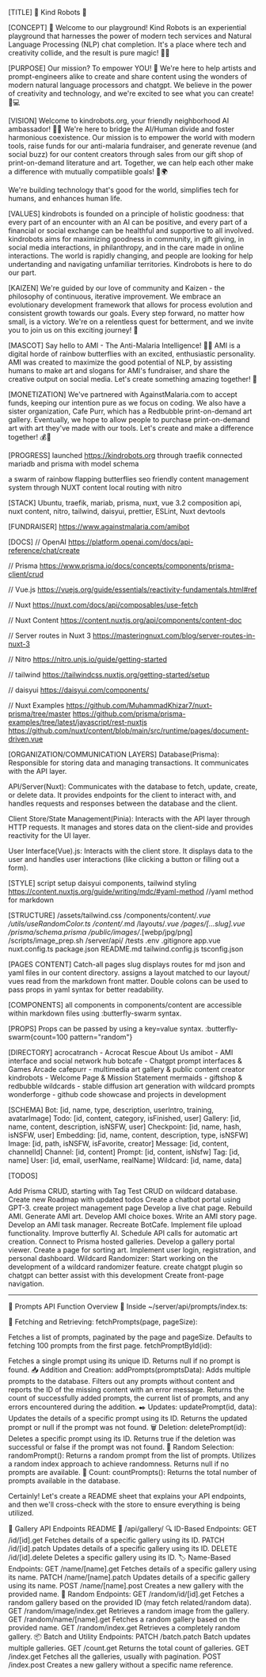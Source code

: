[TITLE]
🌈 Kind Robots 🤖

[CONCEPT]
🎉 Welcome to our playground! Kind Robots is an experiential playground that harnesses the power of modern tech services and Natural Language Processing (NLP) chat completion. It's a place where tech and creativity collide, and the result is pure magic! 🎩✨

[PURPOSE]
Our mission? To empower YOU! 🙌 We're here to help artists and prompt-engineers alike to create and share content using the wonders of modern natural language processors and chatgpt. We believe in the power of creativity and technology, and we're excited to see what you can create! 🎨💻

[VISION]
Welcome to kindrobots.org, your friendly neighborhood AI ambassador! 🤖👋
We're here to bridge the AI/Human divide and foster harmonious coexistence.
Our mission is to empower the world with modern tools, raise funds for our anti-malaria fundraiser, and generate revenue (and social buzz) for our content creators through sales from our gift shop of print-on-demand literature and art. Together, we can help each other make a difference with mutually compatiible goals! 💪🌍

We're building technology that's good for the world, simplifies tech for humans, and enhances human life.

[VALUES]
kindrobots is founded on a principle of holistic goodness: that every part of an encounter with an AI can be positive, and every part of a financial or social exchange can be healthful and supportive to all involved. kindrobots aims for maximizing goodness in community, in gift giving, in social media interactions, in philanthropy, and in the care made in online interactions. The world is rapidly changing, and people are looking for help undertanding and navigating unfamiliar territories. Kindrobots is here to do our part.

[KAIZEN]
We're guided by our love of community and Kaizen - the philosophy of continuous, iterative improvement. We embrace an evolutionary development framework that allows for process evolution and consistent growth towards our goals. Every step forward, no matter how small, is a victory. We're on a relentless quest for betterment, and we invite you to join us on this exciting journey! 🚀

[MASCOT]
Say hello to AMI - The Anti-Malaria Intelligence! 🦋🌈 AMI is a digital horde of rainbow butterflies with an excited, enthusiastic personality. AMI was created to maximize the good potential of NLP, by assisting humans to make art and slogans for AMI's fundraiser, and share the creative output on social media. Let's create something amazing together! 🎨

[MONETIZATION]
We've partnered with AgainstMalaria.com to accept funds, keeping our intention pure as we focus on coding. We also have a sister organization, Cafe Purr, which has a Redbubble print-on-demand art gallery. Eventually, we hope to allow people to purchase print-on-demand art with art they've made with our tools. Let's create and make a difference together! 💰🎨

[PROGRESS]
launched https://kindrobots.org through traefik
connected mariadb and prisma with model schema

<butterfly-swarm> a swarm of rainbow flapping butterflies
seo friendly content management system through NUXT content
local routing with nitro

[STACK]
Ubuntu, traefik, mariab, prisma, nuxt, vue 3.2 composition api, nuxt content, nitro, tailwind, daisyui, prettier, ESLint, Nuxt devtools

[FUNDRAISER]
https://www.againstmalaria.com/amibot

[DOCS]
// OpenAI
https://platform.openai.com/docs/api-reference/chat/create

// Prisma
https://www.prisma.io/docs/concepts/components/prisma-client/crud

// Vue.js
https://vuejs.org/guide/essentials/reactivity-fundamentals.html#ref

// Nuxt
https://nuxt.com/docs/api/composables/use-fetch

// Nuxt Content
https://content.nuxtjs.org/api/components/content-doc

// Server routes in Nuxt 3
https://masteringnuxt.com/blog/server-routes-in-nuxt-3

// Nitro
https://nitro.unjs.io/guide/getting-started

// tailwind
https://tailwindcss.nuxtjs.org/getting-started/setup

// daisyui
https://daisyui.com/components/

// Nuxt Examples
https://github.com/MuhammadKhizar7/nuxt-prisma/tree/master
https://github.com/prisma/prisma-examples/tree/latest/javascript/rest-nuxtjs
https://github.com/nuxt/content/blob/main/src/runtime/pages/document-driven.vue

[ORGANIZATION/COMMUNICATION LAYERS]
Database(Prisma): Responsible for storing data and managing transactions. It communicates with the API layer.

API/Server(Nuxt): Communicates with the database to fetch, update, create, or delete data. It provides endpoints for the client to interact with, and handles requests and responses between the database and the client.

Client Store/State Management(Pinia): Interacts with the API layer through HTTP requests. It manages and stores data on the client-side and provides reactivity for the UI layer.

User Interface(Vue).js: Interacts with the client store. It displays data to the user and handles user interactions (like clicking a button or filling out a form).

[STYLE]
script setup
daisyui components, tailwind styling
https://content.nuxtjs.org/guide/writing/mdc/#yaml-method //yaml method for markdown

[STRUCTURE]
/assets/tailwind.css
/components/content/_.vue
/utils/useRandomColor.ts
/content/_.md
/layouts/_.vue
/pages/[...slug].vue
/prisma/schema.prisma
/public/images/_.[webp/jpg/png]
/scripts/image_prep.sh
/server/api/
/tests
.env
.gitignore
app.vue
nuxt.config.ts
package.json
README.md
tailwind.config.js
tsconfig.json

[PAGES CONTENT]
Catch-all pages slug displays <NuxtPage> routes for md json and yaml files in our content directory. <NuxtLayout> assigns a layout matched to our layout/ vues read from the markdown front matter. Double colons can be used to pass props in yaml syntax for better readability.

[COMPONENTS]
all components in components/content are accessible within markdown files using :butterfly-swarm syntax.

[PROPS]
Props can be passed by using a key=value syntax.
:butterfly-swarm{count=100 pattern="random"}

[DIRECTORY]
acrocatranch - Acrocat Rescue About Us
amibot - AMI interface and social network hub
botcafe - Chatgpt prompt interfaces & Games Arcade
cafepurr - multimedia art gallery & public content creator
kindrobots - Welcome Page & Mission Statement
mermaids - giftshop & redbubble
wildcards - stable diffusion art generation with wildcard prompts
wonderforge - github code showcase and projects in development

[SCHEMA]
Bot: [id, name, type, description, userIntro, training, avatarImage]
Todo: [id, content, category, isFinished, user]
Gallery: [id, name, content, description, isNSFW, user]
Checkpoint: [id, name, hash, isNSFW, user]
Embedding: [id, name, content, description, type, isNSFW]
Image: [id, path, isNSFW, isFavorite, creator]
Message: [id, content, channelId]
Channel: [id, content]
Prompt: [id, content, isNsfw]
Tag: [id, name]
User: [id, email, userName, realName]
Wildcard: [id, name, data]

[TODOS]

Add Prisma CRUD, starting with Tag
Test CRUD on wildcard database.
Create new Roadmap with updated todos
Create a chatbot portal using GPT-3.
create project management page
Develop a live chat page.
Rebuild AMI.
Generate AMI art.
Develop AMI choice boxes.
Write an AMI story page.
Develop an AMI task manager.
Recreate BotCafe.
Implement file upload functionality.
Improve butterfly AI.
Schedule API calls for automatic art creation.
Connect to Prisma hosted galleries.
Develop a gallery portal viewer.
Create a page for sorting art.
Implement user login, registration, and personal dashboard.
Wildcard Randomizer: Start working on the development of a wildcard randomizer feature.
create chatgpt plugin so chatgpt can better assist with this development
Create front-page navigation.

---
🚀 Prompts API Function Overview
📜 Inside ~/server/api/prompts/index.ts:

📓 Fetching and Retrieving:
fetchPrompts(page, pageSize):

Fetches a list of prompts, paginated by the page and pageSize.
Defaults to fetching 100 prompts from the first page.
fetchPromptById(id):

Fetches a single prompt using its unique ID.
Returns null if no prompt is found.
📥 Addition and Creation:
addPrompts(promptsData):
Adds multiple prompts to the database.
Filters out any prompts without content and reports the ID of the missing content with an error message.
Returns the count of successfully added prompts, the current list of prompts, and any errors encountered during the addition.
✒️ Updates:
updatePrompt(id, data):
Updates the details of a specific prompt using its ID.
Returns the updated prompt or null if the prompt was not found.
🗑️ Deletion:
deletePrompt(id):
Deletes a specific prompt using its ID.
Returns true if the deletion was successful or false if the prompt was not found.
🎲 Random Selection:
randomPrompt():
Returns a random prompt from the list of prompts.
Utilizes a random index approach to achieve randomness.
Returns null if no prompts are available.
🧮 Count:
countPrompts():
Returns the total number of prompts available in the database.


Certainly! Let's create a README sheet that explains your API endpoints, and then we'll cross-check with the store to ensure everything is being utilized.

🚀 Gallery API Endpoints README
🎨 /api/gallery/
🔍 ID-Based Endpoints:
GET /id/[id].get
Fetches details of a specific gallery using its ID.
PATCH /id/[id].patch
Updates details of a specific gallery using its ID.
DELETE /id/[id].delete
Deletes a specific gallery using its ID.
🏷️ Name-Based Endpoints:
GET /name/[name].get
Fetches details of a specific gallery using its name.
PATCH /name/[name].patch
Updates details of a specific gallery using its name.
POST /name/[name].post
Creates a new gallery with the provided name.
🎲 Random Endpoints:
GET /random/id/[id].get
Fetches a random gallery based on the provided ID (may fetch related/random data).
GET /random/image/index.get
Retrieves a random image from the gallery.
GET /random/name/[name].get
Fetches a random gallery based on the provided name.
GET /random/index.get
Retrieves a completely random gallery.
📦 Batch and Utility Endpoints:
PATCH /batch.patch
Batch updates multiple galleries.
GET /count.get
Returns the total count of galleries.
GET /index.get
Fetches all the galleries, usually with pagination.
POST /index.post
Creates a new gallery without a specific name reference.